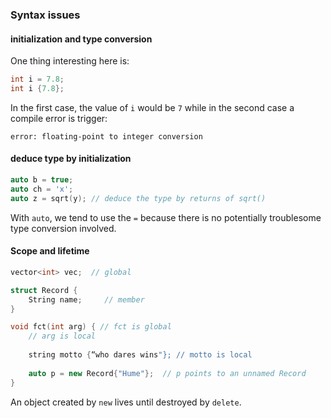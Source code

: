 ### Syntax issues

#### initialization and type conversion

One thing interesting here is:

```c++
int i = 7.8;
int i {7.8};
```
In the first case, the value of `i` would be `7` while in the second case a compile error is trigger: 

    error: floating-point to integer conversion
    
#### deduce type by initialization

```c++
auto b = true;
auto ch = 'x';
auto z = sqrt(y); // deduce the type by returns of sqrt()
```

With `auto`, we tend to use the `=` because there is no potentially troublesome type conversion involved.

#### Scope and lifetime

```cpp
vector<int> vec;  // global

struct Record {
    String name;     // member
}

void fct(int arg) { // fct is global
    // arg is local
    
    string motto {“who dares wins"}; // motto is local
    
    auto p = new Record{"Hume"};  // p points to an unnamed Record
}
```

An object created by `new` lives until destroyed by `delete`.

